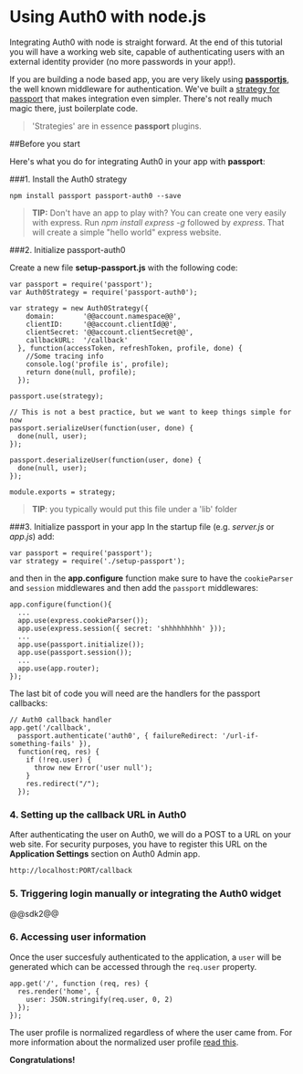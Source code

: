 # Using Auth0 with node.js

Integrating Auth0 with node is straight forward. At the end of this tutorial you will have a working web site, capable of authenticating users with an external identity provider (no more passwords in your app!).

If you are building a node based app, you are very likely using [__passportjs__](http://passportjs.org/), the well known middleware for authentication. We've built a [strategy for passport](https://github.com/qraftlabs/passport-auth0) that makes integration even simpler. There's not really much magic there, just boilerplate code.

> 'Strategies' are in essence __passport__ plugins. 

##Before you start

Here's what you do for integrating Auth0 in your app with __passport__:

###1. Install the Auth0 strategy

    npm install passport passport-auth0 --save

> __TIP:__ Don't have an app to play with? You can create one very easily with express. Run _npm install express -g_ followed by _express_. That will create a simple "hello world" express website.

###2. Initialize passport-auth0

Create a new file __setup-passport.js__ with the following code:

    var passport = require('passport');
    var Auth0Strategy = require('passport-auth0');

    var strategy = new Auth0Strategy({  
        domain:       '@@account.namespace@@',
        clientID:     '@@account.clientId@@',
        clientSecret: '@@account.clientSecret@@',
        callbackURL:  '/callback'
      }, function(accessToken, refreshToken, profile, done) {
        //Some tracing info
        console.log('profile is', profile);
        return done(null, profile);
      });

    passport.use(strategy);

    // This is not a best practice, but we want to keep things simple for now
    passport.serializeUser(function(user, done) {
      done(null, user); 
    });

    passport.deserializeUser(function(user, done) {
      done(null, user);
    });

    module.exports = strategy; 

> __TIP__: you typically would put this file under a 'lib' folder

###3. Initialize passport in your app
In the startup file (e.g. _server.js_ or _app.js_) add:

    var passport = require('passport');
    var strategy = require('./setup-passport');

and then in the __app.configure__ function make sure to have the `cookieParser` and `session` middlewares and then add the `passport` middlewares:

    app.configure(function(){
      ...
      app.use(express.cookieParser());
      app.use(express.session({ secret: 'shhhhhhhhh' }));
      ...
      app.use(passport.initialize());
      app.use(passport.session());
      ...
      app.use(app.router);
    });

The last bit of code you will need are the handlers for the passport callbacks:

    // Auth0 callback handler
    app.get('/callback', 
      passport.authenticate('auth0', { failureRedirect: '/url-if-something-fails' }), 
      function(req, res) {
        if (!req.user) {
          throw new Error('user null');
        }
        res.redirect("/");
      });

### 4. Setting up the callback URL in Auth0

  <div class="setup-callback">
  <p>After authenticating the user on Auth0, we will do a POST to a URL on your web site. For security purposes, you have to register this URL  on the <strong>Application Settings</strong> section on Auth0 Admin app.</p>

  <pre><code>http://localhost:PORT/callback</pre></code>
  </div>

### 5. Triggering login manually or integrating the Auth0 widget

@@sdk2@@

### 6. Accessing user information

Once the user succesfuly authenticated to the application, a `user` will be generated which can be accessed through the `req.user` property.

    app.get('/', function (req, res) {
      res.render('home', {
        user: JSON.stringify(req.user, 0, 2)
      });
    });

The user profile is normalized regardless of where the user came from. For more information about the normalized user profile [read this](user-profile).
  
**Congratulations!**
